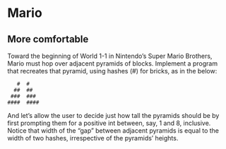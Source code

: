 # Mario
## More comfortable

Toward the beginning of World 1-1 in Nintendo’s Super Mario Brothers, Mario must hop over adjacent pyramids of blocks.
Implement a program that recreates that pyramid, using hashes (#) for bricks, as in the below:

```
   #  #
  ##  ##
 ###  ###
####  ####
```

And let’s allow the user to decide just how tall the pyramids should be by first prompting them for a positive int between, say, 1 and 8, inclusive.
Notice that width of the “gap” between adjacent pyramids is equal to the width of two hashes, irrespective of the pyramids’ heights.